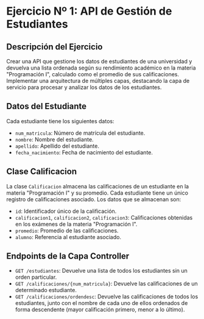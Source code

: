 # Ejercicio Nº 1: API de Gestión de Estudiantes

## Descripción del Ejercicio

Crear una API que gestione los datos de estudiantes de una universidad y devuelva una lista ordenada según su rendimiento académico en la materia "Programación I", calculado como el promedio de sus calificaciones. Implementar una arquitectura de múltiples capas, destacando la capa de servicio para procesar y analizar los datos de los estudiantes.

## Datos del Estudiante

Cada estudiante tiene los siguientes datos:

- `num_matricula`: Número de matrícula del estudiante.
- `nombre`: Nombre del estudiante.
- `apellido`: Apellido del estudiante.
- `fecha_nacimiento`: Fecha de nacimiento del estudiante.

## Clase Calificacion

La clase `Calificacion` almacena las calificaciones de un estudiante en la materia "Programación I" y su promedio. Cada estudiante tiene un único registro de calificaciones asociado. Los datos que se almacenan son:

- `id`: Identificador único de la calificación.
- `calificacion1`, `calificacion2`, `calificacion3`: Calificaciones obtenidas en los exámenes de la materia "Programación I".
- `promedio`: Promedio de las calificaciones.
- `alumno`: Referencia al estudiante asociado.

## Endpoints de la Capa Controller

- `GET /estudiantes`: Devuelve una lista de todos los estudiantes sin un orden particular.
- `GET /calificaciones/{num_matricula}`: Devuelve las calificaciones de un determinado estudiante.
- `GET /calificaciones/ordendesc`: Devuelve las calificaciones de todos los estudiantes, junto con el nombre de cada uno de ellos ordenados de forma descendente (mayor calificación primero, menor a lo último).